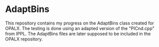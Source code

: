 # AdaptBins

This repository contains my progress on the AdaptBins class created for OPALX. The testing is done using an adapted version of the "PICnd.cpp" from IPPL. The AdaptBins files are later supposed to be included in the OPALX repository. 